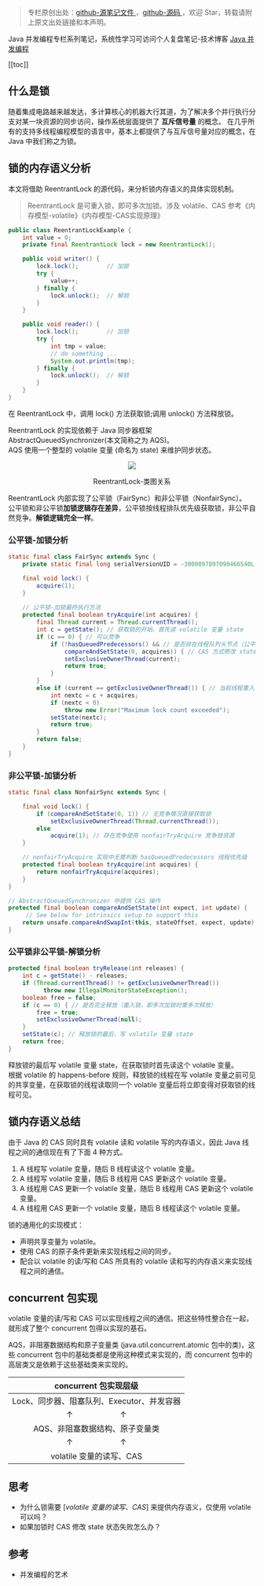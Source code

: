 > 专栏原创出处：[github-源笔记文件 ](https://github.com/GourdErwa/review-notes/tree/master/language/java-concurrency) ，[github-源码 ](https://github.com/GourdErwa/java-advanced/tree/master/java-concurrency)，欢迎 Star，转载请附上原文出处链接和本声明。

Java 并发编程专栏系列笔记，系统性学习可访问个人复盘笔记-技术博客 [Java 并发编程](https://review-notes.top/language/java-concurrency/)

[[toc]] 

## 什么是锁
随着集成电路越来越发达，多计算核心的机器大行其道，为了解决多个并行执行分支对某一块资源的同步访问，操作系统层面提供了 **互斥信号量** 的概念。
在几乎所有的支持多线程编程模型的语言中，基本上都提供了与互斥信号量对应的概念，在 Java 中我们称之为锁。
## 锁的内存语义分析
本文将借助 ReentrantLock 的源代码，来分析锁内存语义的具体实现机制。
> ReentrantLock 是可重入锁，即可多次加锁。涉及 volatile、CAS 参考《内存模型-volatile》《内存模型-CAS实现原理》
```java
public class ReentrantLockExample {
    int value = 0;
    private final ReentrantLock lock = new ReentrantLock();

    public void writer() {
        lock.lock();        // 加锁
        try {
            value++;
        } finally {
            lock.unlock();  // 解锁
        }
    }

    public void reader() {
        lock.lock();        // 加锁
        try {
            int tmp = value;
            // do something ...
            System.out.println(tmp);
        } finally {
            lock.unlock();  // 解锁
        }
    }
}
```

在 ReentrantLock 中，调用 lock() 方法获取锁;调用 unlock() 方法释放锁。

ReentrantLock 的实现依赖于 Java 同步器框架 AbstractQueuedSynchronizer(本文简称之为 AQS)。     
AQS 使用一个整型的 volatile 变量 (命名为 state) 来维护同步状态。

<div align="center">
    <img src="https://blog-review-notes.oss-cn-beijing.aliyuncs.com/language/java-concurrency/_images/ReentrantLock-类图关系.png">
    <p>ReentrantLock-类图关系</p>
</div>

ReentrantLock 内部实现了公平锁（FairSync）和非公平锁（NonfairSync）。     
公平锁和非公平锁**加锁逻辑存在差异**，公平锁按线程排队优先级获取锁，非公平自然竞争。**解锁逻辑完全一样**。

### 公平锁-加锁分析
```java
static final class FairSync extends Sync {
    private static final long serialVersionUID = -3000897897090466540L;

    final void lock() {
        acquire(1);
    }
    
    // 公平锁-加锁最终执行方法
    protected final boolean tryAcquire(int acquires) {
        final Thread current = Thread.currentThread();
        int c = getState(); // 获取锁的开始，首先读 volatile 变量 state
        if (c == 0) { // 可以竞争
            if (!hasQueuedPredecessors() && // 是否排在线程队列头节点（公平）
                compareAndSetState(0, acquires)) { // CAS 方式修改 state
                setExclusiveOwnerThread(current);
                return true;
            }
        }
        else if (current == getExclusiveOwnerThread()) { // 当前线程重入
            int nextc = c + acquires;
            if (nextc < 0)
                throw new Error("Maximum lock count exceeded");
            setState(nextc);
            return true;
        }
        return false;
    }
}
```

### 非公平锁-加锁分析
```java
static final class NonfairSync extends Sync {

    final void lock() {
        if (compareAndSetState(0, 1)) // 无竞争情况直接获取锁
            setExclusiveOwnerThread(Thread.currentThread());
        else
            acquire(1); // 存在竞争使用 nonfairTryAcquire 竞争锁资源
    }

    // nonfairTryAcquire 实现中无需判断 hasQueuedPredecessors 线程优先级
    protected final boolean tryAcquire(int acquires) {
        return nonfairTryAcquire(acquires);
    }
}

// AbstractQueuedSynchronizer 中提供 CAS 操作
protected final boolean compareAndSetState(int expect, int update) {
     // See below for intrinsics setup to support this
    return unsafe.compareAndSwapInt(this, stateOffset, expect, update);
}
```

### 公平锁非公平锁-解锁分析
```java
protected final boolean tryRelease(int releases) {
    int c = getState() - releases;
    if (Thread.currentThread() != getExclusiveOwnerThread())
          throw new IllegalMonitorStateException();
    boolean free = false;
    if (c == 0) { // 是否完全释放（重入锁，即多次加锁时需多次释放）
        free = true;
        setExclusiveOwnerThread(null);
    }
    setState(c); // 释放锁的最后，写 volatile 变量 state
    return free;
}
```
释放锁的最后写 volatile 变量 state，在获取锁时首先读这个 volatile 变量。   
根据 volatile 的 happens-before 规则，释放锁的线程在写 volatile 变量之前可见的共享变量，在获取锁的线程读取同一个 volatile 变量后将立即变得对获取锁的线程可见。

## 锁内存语义总结
由于 Java 的 CAS 同时具有 volatile 读和 volatile 写的内存语义，因此 Java 线程之间的通信现在有了下面 4 种方式。
1. A 线程写 volatile 变量，随后 B 线程读这个 volatile 变量。 
2. A 线程写 volatile 变量，随后 B 线程用 CAS 更新这个 volatile 变量。
3. A 线程用 CAS 更新一个 volatile 变量，随后 B 线程用 CAS 更新这个 volatile 变量。 
4. A 线程用 CAS 更新一个 volatile 变量，随后 B 线程读这个 volatile 变量。

锁的通用化的实现模式：
- 声明共享变量为 volatile。
- 使用 CAS 的原子条件更新来实现线程之间的同步。
- 配合以 volatile 的读/写和 CAS 所具有的 volatile 读和写的内存语义来实现线程之间的通信。

## concurrent 包实现
volatile 变量的读/写和 CAS 可以实现线程之间的通信。把这些特性整合在一起，就形成了整个 concurrent 包得以实现的基石。

AQS，非阻塞数据结构和原子变量类 (java.util.concurrent.atomic 包中的类)，这些 concurrent 包中的基础类都是使用这种模式来实现的，而 concurrent 包中的高层类又是依赖于这些基础类来实现的。

| concurrent 包实现层级  |
|:---:|
|Lock、同步器、阻塞队列、Executor、并发容器|
|↑&emsp;&emsp;&emsp;&emsp;&emsp;&emsp;↑|
|AQS、非阻塞数据结构、原子变量类|
|↑&emsp;&emsp;&emsp;&emsp;&emsp;&emsp;↑|
|volatile 变量的读写、CAS|

## 思考
- 为什么锁需要 [*volatile 变量的读写、CAS*] 来提供内存语义，仅使用 volatile 可以吗？
- 如果加锁时 CAS 修改 state 状态失败怎么办？
## 参考
- 并发编程的艺术
